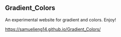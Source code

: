 ## Gradient_Colors

An experimental website for gradient and colors.
Enjoy!

https://samueljeng14.github.io/Gradient_Colors/
